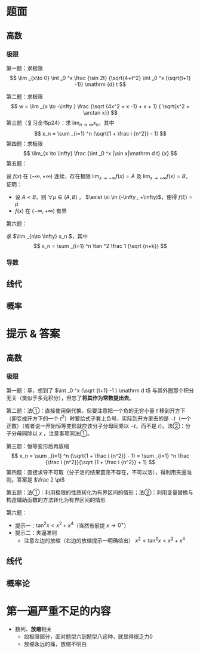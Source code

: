 # 题面

## 高数

### 极限

第一题：求极限
$$
\lim _{x\to 0} \int _0 ^x \frac {\sin 2t} {\sqrt{4+t^2} \int _0 ^x (\sqrt{t+1} -1)} \mathrm {d} t
$$



第二题：求极限
$$
w = \lim _{x \to -\infty } \frac {\sqrt {4x^2 + x -1} + x + 1} { \sqrt{x^2 + \arctan x}}
$$
第三题（复习全书p24）：求 $\lim _{n\to \infty} x_n$，其中
$$
x_n = \sum _{i=1} ^n (\sqrt{1 + \frac i {n^2}} - 1)
$$
第四题：求极限
$$
\lim_{x \to \infty} \frac {\int _0 ^x |\sin x|\mathrm d t} {x}
$$
第五题：

设 $f(x)$ 在 $(-\infty ,+ \infty)$ 连续，存在极限 $\lim_{x\to -\infty}f(x) = A$ 及 $\lim _{x\to + \infty} f(x)=B$。证明：

* 设 $A<B$，则 $\forall \mu \in (A,B)$ ， $\exist \xi \in (-\infty , +\infty)$，使得 $f(\xi) = \mu$
* $f(x)$ 在 $(-\infty, +\infty)$ 有界

第六题：

求 $\lim _{n\to \infty} x_n $，其中
$$
x_n = \sum _{i=1} ^n \tan ^2 \frac 1 {\sqrt {n+k}}
$$




### 导数







## 线代



## 概率































# 提示 & 答案

## 高数

### 极限

第一题：草，想到了 $\int _0 ^x (\sqrt {t+1} -1 ) \mathrm d t$ 与其外圈那个积分无关（类似于多元积分），但忘了**将其作为常数提出去**。

第二题：法①：直接使用倒代换，但要注意把一个负的无穷小量 $t$ 移到开方下（即变成开方下的一个 $t^2$）时要给式子套上负号，实际到开方里去的是 $-t$（一个正数）（或者说一开始恒等变形就应该分子分母同乘以 $-t$，而不是 $t$）。法②：分子分母同除以 $x$ ，注意事项同法①。

第三题：恒等变形后再放缩
$$
x_n = \sum _{i=1} ^n (\sqrt{1 + \frac i {n^2}} - 1) = \sum _{i=1} ^n \frac {\frac i {n^2}}{\sqrt {1 + \frac i {n^2}} + 1}
$$
第四题：直接求导不可取（分子洛的结果震荡不存在，不可以洛），得利用夹逼准则。答案是 $\frac 2 \pi$

第五题：法①：利用极限的性质转化为有界区间的情形；法②：利用变量替换与构造辅助函数的方法转化为有界区间的情形

第六题：

* 提示一：$\tan^2 x < x^2 +x^4$（当然有前提 $x \to 0 ^+$） 
* 提示二：夹逼准则
  * 注意左边的放缩（右边的放缩提示一明确给出） $x^2 < \tan^2 x < x^2 +x^4$

## 线代







## 概率论





# 第一遍严重不足的内容

* 数列、**放缩**相关
  * 如极限部分，面对题型六到题型八这种，就显得很乏力0
  * 放缩永远的痛，放缩不明白
